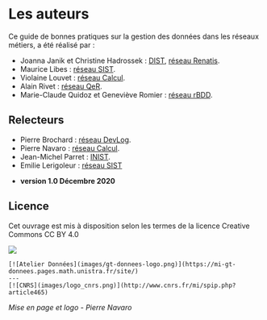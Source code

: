 # Les auteurs

Ce guide de bonnes pratiques sur la gestion des données dans les réseaux métiers, a été réalisé par  :

* Joanna Janik et Christine Hadrossek : [DIST](https://www.cnrs.fr/fr/personne/direction-information-scientifique-et-technique),  [réseau Renatis](http://renatis.cnrs.fr/).
* Maurice Libes : [réseau SIST](http://sist.cnrs.fr).
* Violaine Louvet : [réseau Calcul](https://calcul.math.cnrs.fr/).
* Alain Rivet : [réseau QeR](http://qualite-en-recherche.cnrs.fr/).
* Marie-Claude Quidoz et Geneviève Romier : [réseau rBDD](http://rbdd.cnrs.fr/).

## Relecteurs

* Pierre Brochard : [réseau DevLog](http://devlog.cnrs.fr/).
* Pierre Navaro : [réseau Calcul](https://calcul.math.cnrs.fr/).
* Jean-Michel Parret : [INIST](https://www.inist.fr/).
* Emilie Lerigoleur : [réseau SIST](http://sist.cnrs.fr)

- **version 1.0 Décembre 2020**

## Licence 

Cet ouvrage est mis à disposition selon les termes de la licence Creative Commons CC BY 4.0

[![](https://licensebuttons.net/l/by/4.0/88x31.png)](https://creativecommons.org/licenses/by/4.0/deed.fr)


````{panels}
[![Atelier Données](images/gt-donnees-logo.png)](https://mi-gt-donnees.pages.math.unistra.fr/site/)
---
[![CNRS](images/logo_cnrs.png)](http://www.cnrs.fr/mi/spip.php?article465)
````

*Mise en page et logo - Pierre Navaro*
